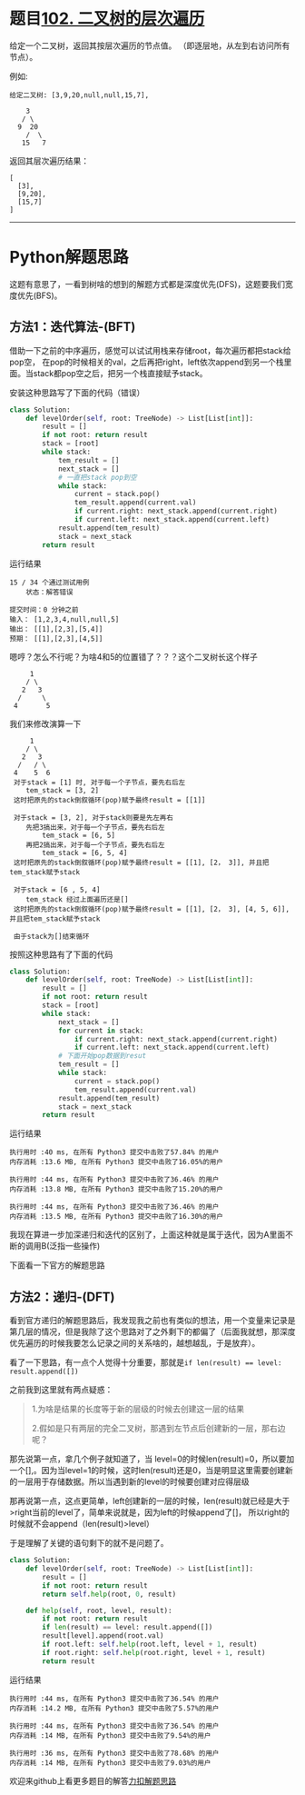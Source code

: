 # 题目[102. 二叉树的层次遍历](https://leetcode-cn.com/problems/binary-tree-level-order-traversal/)

给定一个二叉树，返回其按层次遍历的节点值。 （即逐层地，从左到右访问所有节点）。

例如:
```
给定二叉树: [3,9,20,null,null,15,7],

    3
   / \
  9  20
    /  \
   15   7
```

返回其层次遍历结果：

```
[
  [3],
  [9,20],
  [15,7]
]
```

*****

# Python解题思路

这题有意思了，一看到树啥的想到的解题方式都是深度优先(DFS)，这题要我们宽度优先(BFS)。

## 方法1：迭代算法-(BFT)

借助一下之前的中序遍历，感觉可以试试用栈来存储root，每次遍历都把stack给pop空， 在pop的时候相关的val，之后再把right，left依次append到另一个栈里面。当stack都pop空之后，把另一个栈直接赋予stack。

安装这种思路写了下面的代码（错误）

```python
class Solution:
    def levelOrder(self, root: TreeNode) -> List[List[int]]:        
        result = []
        if not root: return result
        stack = [root]
        while stack:
            tem_result = []
            next_stack = []
            # 一直把stack pop到空
            while stack:
                current = stack.pop()
                tem_result.append(current.val)
                if current.right: next_stack.append(current.right)
                if current.left: next_stack.append(current.left)
            result.append(tem_result)
            stack = next_stack
        return result
```

运行结果

```
15 / 34 个通过测试用例
	状态：解答错误
	
提交时间：0 分钟之前
输入： [1,2,3,4,null,null,5]
输出： [[1],[2,3],[5,4]]
预期： [[1],[2,3],[4,5]]
```

嗯哼？怎么不行呢？为啥4和5的位置错了？？？这个二叉树长这个样子

```
     1
    / \
   2   3
  /     \
 4       5
```

我们来修改演算一下

```
     1
    / \
   2   3
  /   / \
 4    5  6
 对于stack = [1] 时, 对于每一个子节点，要先右后左
 	tem_stack = [3, 2]
 这时把原先的stack倒叙循环(pop)赋予最终result = [[1]]
 
 对于stack = [3, 2], 对于stack则要是先左再右
 	先把3搞出来，对于每一个子节点，要先右后左
 		tem_stack = [6, 5]
 	再把2搞出来，对于每一个子节点，要先右后左
 		tem_stack = [6, 5, 4]
 这时把原先的stack倒叙循环(pop)赋予最终result = [[1], [2， 3]], 并且把tem_stack赋予stack
 
 对于stack = [6 , 5, 4]
 	tem_stack 经过上面遍历还是[]
 这时把原先的stack倒叙循环(pop)赋予最终result = [[1], [2， 3], [4, 5, 6]], 并且把tem_stack赋予stack
 
 由于stack为[]结束循环
```

按照这种思路有了下面的代码

```python
class Solution:
    def levelOrder(self, root: TreeNode) -> List[List[int]]:        
        result = []
        if not root: return result
        stack = [root]
        while stack:
            next_stack = []
            for current in stack:
                if current.right: next_stack.append(current.right)
                if current.left: next_stack.append(current.left)
            # 下面开始pop数据到resut
            tem_result = []
            while stack:
                current = stack.pop()
                tem_result.append(current.val)
            result.append(tem_result)
            stack = next_stack
        return result
```

运行结果

```
执行用时 :40 ms, 在所有 Python3 提交中击败了57.84% 的用户
内存消耗 :13.6 MB, 在所有 Python3 提交中击败了16.05%的用户

执行用时 :44 ms, 在所有 Python3 提交中击败了36.46% 的用户
内存消耗 :13.8 MB, 在所有 Python3 提交中击败了15.20%的用户

执行用时 :44 ms, 在所有 Python3 提交中击败了36.46% 的用户
内存消耗 :13.5 MB, 在所有 Python3 提交中击败了16.30%的用户
```

我现在算进一步加深递归和迭代的区别了，上面这种就是属于迭代，因为A里面不断的调用B(泛指一些操作)

下面看一下官方的解题思路

## 方法2：递归-(DFT)

看到官方递归的解题思路后，我发现我之前也有类似的想法，用一个变量来记录是第几层的情况，但是我除了这个思路对了之外剩下的都偏了（后面我就想，那深度优先遍历的时候我要怎么记录之间的关系啥的，越想越乱，于是放弃）。

看了一下思路，有一点个人觉得十分重要，那就是`if len(result) == level: result.append([])`

之前我到这里就有两点疑惑：

> 1.为啥是结果的长度等于新的层级的时候去创建这一层的结果
>
> 2.假如是只有两层的完全二叉树，那遇到左节点后创建新的一层，那右边呢？

那先说第一点，拿几个例子就知道了，当 level=0的时候len(result)=0，所以要加一个[],。因为当level=1的时候，这时len(result)还是0，当是明显这里需要创建新的一层用于存储数据。所以当遇到新的level的时候要创建对应得层级

那再说第一点，这点更简单，left创建新的一层的时候，len(result)就已经是大于>right当前的level了，简单来说就是，因为left的时候append了[]， 所以right的时候就不会append（len(result)>level）

于是理解了关键的语句剩下的就不是问题了。

```python
class Solution:
    def levelOrder(self, root: TreeNode) -> List[List[int]]:        
        result = []
        if not root: return result
        return self.help(root, 0, result)

    def help(self, root, level, result):
        if not root: return result
        if len(result) == level: result.append([])
        result[level].append(root.val)
        if root.left: self.help(root.left, level + 1, result)
        if root.right: self.help(root.right, level + 1, result)
        return result
```

运行结果

```
执行用时 :44 ms, 在所有 Python3 提交中击败了36.54% 的用户
内存消耗 :14.2 MB, 在所有 Python3 提交中击败了5.57%的用户

执行用时 :44 ms, 在所有 Python3 提交中击败了36.54% 的用户
内存消耗 :14 MB, 在所有 Python3 提交中击败了9.54%的用户

执行用时 :36 ms, 在所有 Python3 提交中击败了78.68% 的用户
内存消耗 :14 MB, 在所有 Python3 提交中击败了9.03%的用户
```

欢迎来github上看更多题目的解答[力扣解题思路](https://github.com/WRAllen/LeetCode)

  